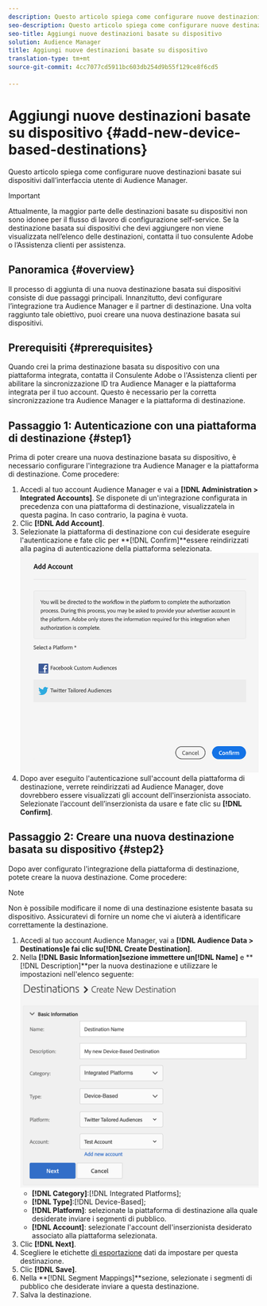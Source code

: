 ```yaml
---
description: Questo articolo spiega come configurare nuove destinazioni basate sui dispositivi dall’interfaccia utente di Audience Manager.
seo-description: Questo articolo spiega come configurare nuove destinazioni basate sui dispositivi dall’interfaccia utente di Audience Manager.
seo-title: Aggiungi nuove destinazioni basate su dispositivo
solution: Audience Manager
title: Aggiungi nuove destinazioni basate su dispositivo
translation-type: tm+mt
source-git-commit: 4cc7077cd5911bc603db254d9b55f129ce8f6cd5

---
```



# Aggiungi nuove destinazioni basate su dispositivo {#add-new-device-based-destinations}

Questo articolo spiega come configurare nuove destinazioni basate sui dispositivi dall’interfaccia utente di Audience Manager.

>[!IMPORTANT]
>
>Attualmente, la maggior parte delle destinazioni basate su dispositivi non sono idonee per il flusso di lavoro di configurazione self-service. Se la destinazione basata sui dispositivi che devi aggiungere non viene visualizzata nell’elenco delle destinazioni, contatta il tuo consulente Adobe o l’Assistenza clienti per assistenza.

## Panoramica {#overview}

Il processo di aggiunta di una nuova destinazione basata sui dispositivi consiste di due passaggi principali. Innanzitutto, devi configurare l’integrazione tra Audience Manager e il partner di destinazione. Una volta raggiunto tale obiettivo, puoi creare una nuova destinazione basata sui dispositivi.

## Prerequisiti {#prerequisites}

Quando crei la prima destinazione basata su dispositivo con una piattaforma integrata, contatta il Consulente Adobe o l&#39;Assistenza clienti per abilitare la sincronizzazione ID tra Audience Manager e la piattaforma integrata per il tuo account. Questo è necessario per la corretta sincronizzazione tra Audience Manager e la piattaforma di destinazione.



## Passaggio 1: Autenticazione con una piattaforma di destinazione {#step1}

Prima di poter creare una nuova destinazione basata su dispositivo, è necessario configurare l&#39;integrazione tra Audience Manager e la piattaforma di destinazione. Come procedere:

1. Accedi al tuo account Audience Manager e vai a **[!DNL Administration > Integrated Accounts]**. Se disponete di un&#39;integrazione configurata in precedenza con una piattaforma di destinazione, visualizzatela in questa pagina. In caso contrario, la pagina è vuota.
1. Clic **[!DNL Add Account]**.
1. Selezionate la piattaforma di destinazione con cui desiderate eseguire l&#39;autenticazione e fate clic per **[!DNL Confirm]**essere reindirizzati alla pagina di autenticazione della piattaforma selezionata.![piattaforme integrate](assets/dbd-integrated-platforms.png)
1. Dopo aver eseguito l&#39;autenticazione sull&#39;account della piattaforma di destinazione, verrete reindirizzati ad Audience Manager, dove dovrebbero essere visualizzati gli account dell&#39;inserzionista associato. Selezionate l’account dell’inserzionista da usare e fate clic su **[!DNL Confirm]**.

## Passaggio 2: Creare una nuova destinazione basata su dispositivo {#step2}

Dopo aver configurato l&#39;integrazione della piattaforma di destinazione, potete creare la nuova destinazione. Come procedere:

>[!NOTE]
>
>Non è possibile modificare il nome di una destinazione esistente basata su dispositivo. Assicuratevi di fornire un nome che vi aiuterà a identificare correttamente la destinazione.

1. Accedi al tuo account Audience Manager, vai a **[!DNL Audience Data > Destinations]**e fai clic su**[!DNL Create Destination]**.
1. Nella **[!DNL Basic Information]**sezione immettere un**[!DNL Name]** e **[!DNL Description]**per la nuova destinazione e utilizzare le impostazioni nell&#39;elenco seguente:![setup](assets/dbd-new-basic.png)
   * **[!DNL Category]**:[!DNL Integrated Platforms];
   * **[!DNL Type]**:[!DNL Device-Based];
   * **[!DNL Platform]**: selezionate la piattaforma di destinazione alla quale desiderate inviare i segmenti di pubblico.
   * **[!DNL Account]**: selezionate l&#39;account dell&#39;inserzionista desiderato associato alla piattaforma selezionata.
1. Clic **[!DNL Next]**.
1. Scegliere le etichette [di esportazione](/help/using/features/data-export-controls.md#controls-labels) dati da impostare per questa destinazione.
1. Clic **[!DNL Save]**.
1. Nella **[!DNL Segment Mappings]**sezione, selezionate i segmenti di pubblico che desiderate inviare a questa destinazione.
1. Salva la destinazione.
